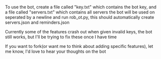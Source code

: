 To use the bot, create a file called "key.txt" which contains the bot key, and a file called "servers.txt" which contains all servers the bot will be used on seperated by a newline and run rob_ot.py, this should automatically create servers.json and reminders.json

Currently some of the features crash out when given invalid keys, the bot still works, but I'll be trying to fix these once I have time

If you want to fork(or want me to think about adding specific features), let me know, I'd love to hear your thoughts on the bot

